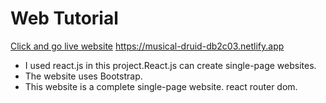 # Web Tutorial
 [Click and go live website](https://musical-druid-db2c03.netlify.app) https://musical-druid-db2c03.netlify.app
* I used react.js in this project.React.js can create single-page websites.
* The website uses Bootstrap.
* This website is a complete single-page website. react router dom.